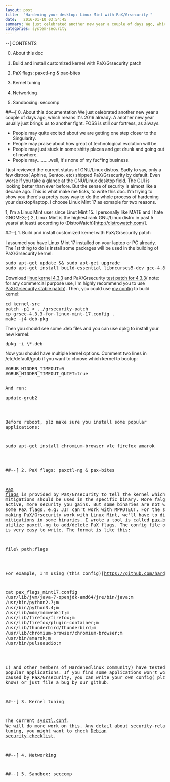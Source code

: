 ```yaml
---
layout: post
title:  "Hardening your desktop: Linux Mint with PaX/Grsecurity "
date:   2016-01-10 03:54:45
summary: We just celebrated another new year a couple of days ago, which means it's 2016 already. A another new year usually just brings us to another fight. FOSS is still our fortress, as always.
categories: system-security
---
```


--[ CONTENTS

0. About this doc

1. Build and install customized kernel with PaX/Grsecurity patch

2. PaX flags: paxctl-ng & pax-bites

3. Kernel tuning

4. Networking

5. Sandboxing: seccomp


##--[ 0. About this documentation
We just celebrated another new year a couple of days ago, which means it's 2016 already. A another new year usually just brings us to another fight. FOSS is still our fortress, as always.

* People may quite excited about we are getting one step closer to the Singularity. 
* People may praise about how great of technological evolution will be.
* People may just stuck in some shitty places and get drunk and going out of nowhere.
* People may..........well, it's none of my fuc\*ing business.

I just reviewed the current status of GNU/Linux distros. Sadly to say, only a few distros( Aphine, Gentoo, etc) shipped PaX/Grsecurity by default. Even worse if you take a glance at the GNU/Linux desktop field. The GUI is looking better than ever before. But the sense of security is almost like a decade ago. This is what make me ticks, to write this doc. I'm trying to show you there's a pretty easy way to do the whole process of hardening your desktop/laptop. I choose Linux Mint 17 as exmaple for two reasons.

1, I'm a Linux Mint user since Linut Mint 15. I personally like MATE and I hate GNOME3;-)
2, Linux Mint is the highest rank GNU/Linux distro in past 5 years( at least) according to (DistroWatch)[http://distrowatch.com/].


##--[ 1. Build and install customized kernel with PaX/Grsecurity patch

I assumed you have Linux Mint 17 installed on your laptop or PC already. The 1st thing to do is install some packages will be used in the building of PaX/Grsecurity kernel:
<pre>
sudo apt-get update && sudo apt-get upgrade
sudo apt-get install build-essential libncurses5-dev gcc-4.8-plugin-dev libssl-dev
</pre>

Download [linux kernel 4.3.3](https://cdn.kernel.org/pub/linux/kernel/v4.x/linux-4.3.3.tar.xz) and PaX/Grsecurity [test patch for 4.3.3](https://github.com/hardenedlinux/hardenedlinux_profiles/raw/master/linux-mint_desktop/grsecurity-3.1-4.3.3-201601051958.patch)( note: for any commercial purpose use, I'm highly recommend you to use [PaX/Grsecurity stable patch](https://grsecurity.net/announce.php)). Then, you could use [my config](https://github.com/hardenedlinux/hardenedlinux_profiles/raw/master/linux-mint_desktop/grsec-4.3.3-for-linux-mint-17.config) to build kernel:
<pre>
cd kernel-src
patch -p1 < ../grsecurity-patch
cp grsec-4.3.3-for-linux-mint-17.config .
make -j4 deb-pkg
</pre>

Then you should see some .deb files and you can use dpkg to install your new kernel:
<pre>
dpkg -i \*.deb
</pre>

Now you should have multiple kernel options. Comment two lines in /etc/default/grub if you want to choose which kernel to bootup:
<pre>
#GRUB_HIDDEN_TIMEOUT=0
#GRUB_HIDDEN_TIMEOUT_QUIET=true
<pre>

And run:
<pre>
update-grub2
</pre>

Before reboot, plz make sure you install some popular applications:
<pre>
sudo apt-get install chromium-browser vlc firefox amarok
</pre>


##--[ 2. PaX flags: paxctl-ng & pax-bites

[PaX flags](https://en.wikibooks.org/wiki/Grsecurity/Appendix/PaX_Flags) is provided by PaX/Grsecurity to tell the kernel which mitigations should be used in the specific binary. More falgs are active, more security you gains. But some binaries are not working with some PaX flags, e.g: JIT can't work with MPROTECT. For the sake of making PaX/Grsecurity work with Linux Mint, we'll have to disable some mitigations in some binaries. I wrote a tool is called [pax-bites](https://github.com/hardenedlinux/pax-bites), which utilize paxctl-ng to add/delete PaX flags. The config file of pax-bites is very easy to write. The format is like this:
<pre>
file\_path;flags
</pre>

For example, I'm using (this config)[https://github.com/hardenedlinux/hardenedlinux_profiles/raw/master/linux-mint_desktop/pax_flags_mint17.config):
<pre>
cat pax_flags_mint17.config 
/usr/lib/jvm/java-7-openjdk-amd64/jre/bin/java;m
/usr/bin/python2.7;m
/usr/bin/python3.4;m
/usr/lib/mdm/mdmwebkit;m
/usr/lib/firefox/firefox;m
/usr/lib/firefox/plugin-container;m
/usr/lib/thunderbird/thunderbird;m
/usr/lib/chromium-browser/chromium-browser;m
/usr/bin/amarok;m
/usr/bin/pulseaudio;m
</pre>

 I( and other members of Hardenedlinux community) have tested some popular applications. If you find some applications won't work correctly caused by PaX/Grsecurity, you can write your own config( plz let us know) or just file a bug by our github.


##--[ 3. Kernel tuning

The current [sysctl.conf](https://github.com/hardenedlinux/hardenedlinux_profiles/raw/master/linux-mint_desktop/sysctl.conf). We will do more work on this. Any detail about security-related kernel tuning, you might want to check [Debian security checklist](http://hardenedlinux.org/system-security/2015/06/09/debian-security-chklist.html).


##--[ 4. Networking

##--[ 5. Sandbox: seccomp
